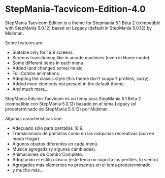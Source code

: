 # StepMania-Tacvicom-Edition-4.0
StepMania Tacvicom Edition is a theme for Stepmania 5.1 Beta 2 (compatible with StepMania 5.0.12) based on Legacy (default in StepMania 5.0.12) by Midiman.

Some features are:
- Suitable only for 16:9 screens.
- Screens transitioning like in arcade machines (even in Home mode).
- Some different items in each menu.
- Added (and changed some) music.
- Full Combo animations.
- Adopting the classic style (this theme don't support profiles, sorry).
- Added more elements not present in the default theme.
- And much more...


StepMania Edición Tacvicom es un tema para StepMania 5.1 Beta 2 (compatible con StepMania 5.0.12) basado en el tema Legacy (el predeterminado de StepMania 5.0.12) por Midiman.

Algunas características son:
- Adecuado sólo para pantallas 16:9.
- Transicionado de pantallas como en las máquinas recreativas (aun en modo Hogar).
- Algunos objetos diferentes en cada menú.
- Música agregada (y algunas cambiadas).
- Animaciones de Combo Completo.
- Adoptando el estilo clásico (este tema no soporta los perfiles, lo siento).
- Agregados más elementos no presentes en el tema predeterminado.
- y mucho más...
